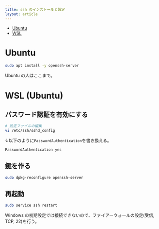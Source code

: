 ```yaml
---
title: ssh のインストールと設定
layout: article
---
```


- [Ubuntu](#ubuntu)
- [WSL](#wsl-ubuntu)

# Ubuntu

```sh
sudo apt install -y openssh-server
```

Ubuntu の人はここまで。

# WSL (Ubuntu)

## パスワード認証を有効にする
```sh
# 設定ファイルの編集
vi /etc/ssh/sshd_config
```

↓以下のように`PasswordAuthentication`を書き換える。

```sh
PasswordAuthentication yes
```

## 鍵を作る
```sh
sudo dpkg-reconfigure openssh-server
```

## 再起動
```sh
sudo service ssh restart
```

Windows の初期設定では接続できないので、ファイアーウォールの設定(受信, TCP, 22)を行う。